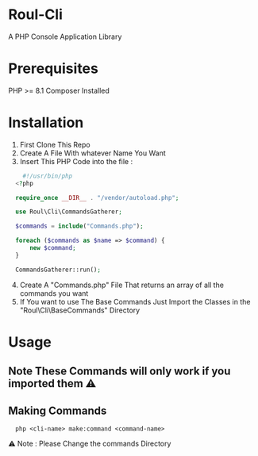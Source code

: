 # Roul-Cli

A PHP Console Application Library

# Prerequisites

PHP >= 8.1
Composer Installed

# Installation 
  1. First Clone This Repo 
  2. Create A File With whatever Name You Want
  3. Insert This PHP Code into the file : 
  ```php 
      #!/usr/bin/php
    <?php

    require_once __DIR__ . "/vendor/autoload.php";

    use Roul\Cli\CommandsGatherer;

    $commands = include("Commands.php");

    foreach ($commands as $name => $command) {
        new $command;
    }

    CommandsGatherer::run();

  ``` 
  4. Create A "Commands.php" File That returns an array of all the commands you want
  5. If You want to use The Base Commands Just Import the Classes in the "Roul\Cli\BaseCommands" Directory 

  # Usage 

  ## Note These Commands will only work if you imported them ⚠

  ## Making Commands
  ```
    php <cli-name> make:command <command-name>
  ```
  ⚠ Note : Please Change the commands Directory
  
